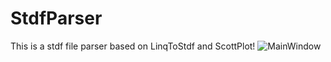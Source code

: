# StdfParser
This is a stdf file parser based on LinqToStdf and ScottPlot!
![](https://github.com/robin-shi/StdfParser/blob/main/Docs/MainWindows.png "MainWindow")
